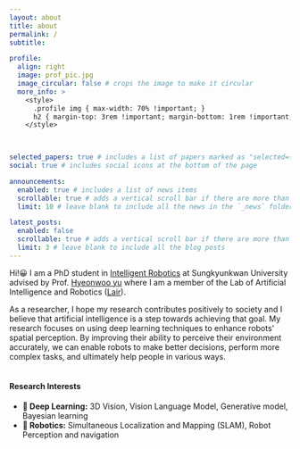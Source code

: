 ```yaml
---
layout: about
title: about
permalink: /
subtitle: 

profile:
  align: right
  image: prof_pic.jpg
  image_circular: false # crops the image to make it circular
  more_info: >
    <style>
      .profile img { max-width: 70% !important; }
      h2 { margin-top: 3rem !important; margin-bottom: 1rem !important; }
    </style>
    


selected_papers: true # includes a list of papers marked as "selected={true}"
social: true # includes social icons at the bottom of the page

announcements:
  enabled: true # includes a list of news items
  scrollable: true # adds a vertical scroll bar if there are more than 3 news items
  limit: 10 # leave blank to include all the news in the `_news` folder

latest_posts:
  enabled: false
  scrollable: true # adds a vertical scroll bar if there are more than 3 new posts items
  limit: 3 # leave blank to include all the blog posts
---
```


Hi!😀 I am a PhD student in [Intelligent Robotics](https://robot.skku.edu/robot_en/index.do) at Sungkyunkwan University advised by Prof. [Hyeonwoo yu](https://bogus2000.github.io/) where I am a member of the Lab of Artificial Intelligence and Robotics ([Lair](https://sites.google.com/view/hyeonwooyu/)). 

As a researcher, I hope my research contributes positively to society and I believe that artificial intelligence is a step towards achieving that goal. My research focuses on using deep learning techniques to enhance robots' spatial perception. By improving their ability to perceive their environment accurately, we can enable robots to make better decisions, perform more complex tasks, and ultimately help people in various ways. <br> <br> 



#### Research Interests
- **🧠 Deep Learning:** 3D Vision, Vision Language Model, Generative model, Bayesian learning
- **🤖 Robotics:** Simultaneous Localization and Mapping (SLAM), Robot Perception and navigation